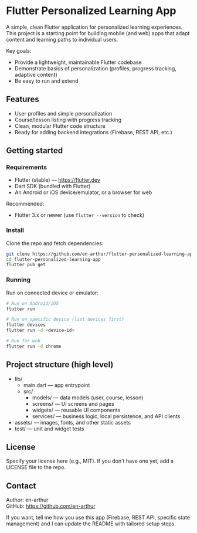 # Flutter Personalized Learning App

A simple, clean Flutter application for personalized learning experiences. This project is a starting point for building mobile (and web) apps that adapt content and learning paths to individual users.

Key goals:
- Provide a lightweight, maintainable Flutter codebase
- Demonstrate basics of personalization (profiles, progress tracking, adaptive content)
- Be easy to run and extend

## Features
- User profiles and simple personalization
- Course/lesson listing with progress tracking
- Clean, modular Flutter code structure
- Ready for adding backend integrations (Firebase, REST API, etc.)



## Getting started

### Requirements
- Flutter (stable) — https://flutter.dev
- Dart SDK (bundled with Flutter)
- An Android or iOS device/emulator, or a browser for web

Recommended:
- Flutter 3.x or newer (use `flutter --version` to check)

### Install
Clone the repo and fetch dependencies:

```bash
git clone https://github.com/en-arthur/flutter-personalized-learning-app.git
cd flutter-personalized-learning-app
flutter pub get
```

### Running
Run on connected device or emulator:

```bash
# Run on Android/iOS
flutter run

# Run on specific device (list devices first)
flutter devices
flutter run -d <device-id>

# Run for web
flutter run -d chrome
```

## Project structure (high level)
- lib/
  - main.dart — app entrypoint
  - src/
    - models/ — data models (user, course, lesson)
    - screens/ — UI screens and pages
    - widgets/ — reusable UI components
    - services/ — business logic, local persistence, and API clients
- assets/ — images, fonts, and other static assets
- test/ — unit and widget tests



## License
Specify your license here (e.g., MIT). If you don't have one yet, add a LICENSE file to the repo.

## Contact
Author: en-arthur  
GitHub: https://github.com/en-arthur

If you want, tell me how you use this app (Firebase, REST API, specific state management) and I can update the README with tailored setup steps.


